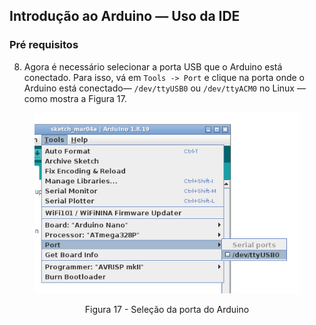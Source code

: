## Introdução ao Arduino — Uso da IDE
### Pré requisitos

<div class="grid-50-50">
<div class="grid-element normal">

8. Agora é necessário selecionar a porta USB que o Arduino está conectado. Para isso, vá em `Tools -> Port` e clique na porta onde o Arduino está conectado— `/dev/ttyUSB0` ou `/dev/ttyACM0` no Linux — como mostra a Figura 17.

</div>
<div class="grid-element footnotesize">
<figure>

<!-- _class: transparent -->
![](./img/arduino-port.png)

<figcaption style="text-align: center;">Figura 17 - Seleção da porta do Arduino</figcaption>
</figure>
</div>
</div>
